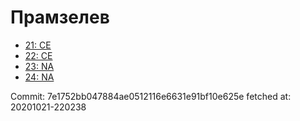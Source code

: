 # Прамзелев
- [21: CE](21.md)
- [22: CE](22.md)
- [23: NA](23.md)
- [24: NA](24.md)

Commit: 7e1752bb047884ae0512116e6631e91bf10e625e
 fetched at: 20201021-220238
